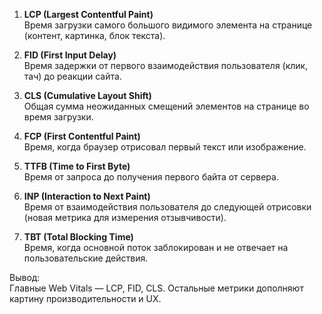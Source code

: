 1. **LCP (Largest Contentful Paint)**  
    Время загрузки самого большого видимого элемента на странице (контент, картинка, блок текста).
    
2. **FID (First Input Delay)**  
    Время задержки от первого взаимодействия пользователя (клик, тач) до реакции сайта.
    
3. **CLS (Cumulative Layout Shift)**  
    Общая сумма неожиданных смещений элементов на странице во время загрузки.
    
4. **FCP (First Contentful Paint)**  
    Время, когда браузер отрисовал первый текст или изображение.
    
5. **TTFB (Time to First Byte)**  
    Время от запроса до получения первого байта от сервера.
    
6. **INP (Interaction to Next Paint)**  
    Время от взаимодействия пользователя до следующей отрисовки (новая метрика для измерения отзывчивости).
    
7. **TBT (Total Blocking Time)**  
    Время, когда основной поток заблокирован и не отвечает на пользовательские действия.
    

Вывод:  
Главные Web Vitals — LCP, FID, CLS. Остальные метрики дополняют картину производительности и UX.